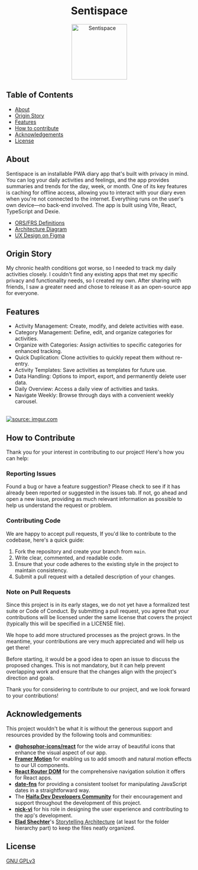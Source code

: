 <h1 align="center">Sentispace</h1>
<p align="center">
  <a href="https://sentispace.com/">
    <img alt="Sentispace" title="Sentispace" src="https://i.imgur.com/xoTQj8f.png" width="150">
  </a>
</p>

## Table of Contents

-   [About](#about)
-   [Origin Story](#origin-story)
-   [Features](#features)
-   [How to contribute](#how-to-contribute)
-   [Acknowledgements](#acknowledgements)
-   [License](#license)

## About

Sentispace is an installable PWA diary app that's built with privacy in mind. You can log your daily activities and feelings, and the app provides summaries and trends for the day, week, or month. One of its key features is caching for offline access, allowing you to interact with your diary even when you're not connected to the internet. Everything runs on the user's own device—no back-end involved. The app is built using Vite, React, TypeScript and Dexie.

-   [ORS/FRS Definitions](https://docs.google.com/document/d/11IM741stFVj3_9otDXg5aKKYirAFxMybJnWy4EoPHIQ/view?usp=sharing)
-   [Architecture Diagram](https://drive.google.com/file/d/1uRsWsnlG9A36mTwNWcML81U5gVK3qsg2/view?usp=sharing)
-   [UX Design on Figma](https://www.figma.com/file/JC406azeeeGGlTbLAxCs04/Feeling-Tracker?node-id=0%3A1&t=jyrThFgzn0f7LWof-0)

## Origin Story

My chronic health conditions got worse, so I needed to track my daily activities closely. I couldn't find any existing apps that met my specific privacy and functionality needs, so I created my own. After sharing with friends, I saw a greater need and chose to release it as an open-source app for everyone.

## Features

-   Activity Management: Create, modify, and delete activities with ease.
-   Category Management: Define, edit, and organize categories for activities.
-   Organize with Categories: Assign activities to specific categories for enhanced tracking.
-   Quick Duplication: Clone activities to quickly repeat them without re-entry.
-   Activity Templates: Save activities as templates for future use.
-   Data Handling: Options to import, export, and permanently delete user data.
-   Daily Overview: Access a daily view of activities and tasks.
-   Navigate Weekly: Browse through days with a convenient weekly carousel.

<br>
<a href="https://imgur.com/7r0Vrju"><img src="https://i.imgur.com/7r0Vrju.gif" title="source: imgur.com" /></a>

## How to Contribute

Thank you for your interest in contributing to our project! Here's how you can help:

### Reporting Issues

Found a bug or have a feature suggestion? Please check to see if it has already been reported or suggested in the issues tab. If not, go ahead and open a new issue, providing as much relevant information as possible to help us understand the request or problem.

### Contributing Code

We are happy to accept pull requests, If you'd like to contribute to the codebase, here's a quick guide:

1. Fork the repository and create your branch from `main`.
2. Write clear, commented, and readable code.
3. Ensure that your code adheres to the existing style in the project to maintain consistency.
4. Submit a pull request with a detailed description of your changes.

### Note on Pull Requests

Since this project is in its early stages, we do not yet have a formalized test suite or Code of Conduct. By submitting a pull request, you agree that your contributions will be licensed under the same license that covers the project (typically this will be specified in a LICENSE file).

We hope to add more structured processes as the project grows. In the meantime, your contributions are very much appreciated and will help us get there!

Before starting, it would be a good idea to open an issue to discuss the proposed changes. This is not mandatory, but it can help prevent overlapping work and ensure that the changes align with the project's direction and goals.

Thank you for considering to contribute to our project, and we look forward to your contributions!

## Acknowledgements

This project wouldn't be what it is without the generous support and resources provided by the following tools and communities:

-   **[@phosphor-icons/react](https://github.com/phosphor-icons/phosphor-react)** for the wide array of beautiful icons that enhance the visual aspect of our app.
-   **[Framer Motion](https://www.framer.com/motion/)** for enabling us to add smooth and natural motion effects to our UI components.
-   **[React Router DOM](https://reactrouter.com/)** for the comprehensive navigation solution it offers for React apps.
-   **[date-fns](https://date-fns.org/)** for providing a consistent toolset for manipulating JavaScript dates in a straightforward way.
-   The **[Haifa:Dev Developers Community](https://haifadev.netlify.app/)** for their encouragement and support throughout the development of this project.
-   **[nick-vi](https://github.com/nick-vi)** for his role in designing the user experience and contributing to the app's development.
-   **[Elad Shechter](https://eladsc.com/)**'s [Storytelling Architecture](https://eladsc.com/2019/11/29/css-story-architecture-talk/) (at least for the folder hierarchy part) to keep the files neatly organized.

## License

[GNU GPLv3](LICENSE)

